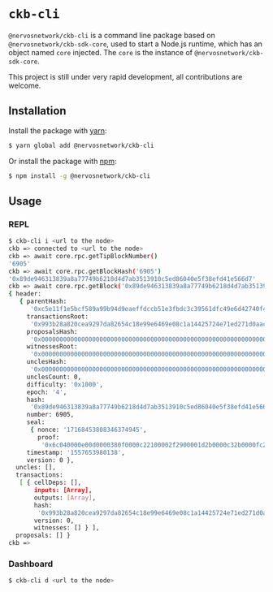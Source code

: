 # `ckb-cli`

`@nervosnetwork/ckb-cli` is a command line package based on `@nervosnetwork/ckb-sdk-core`, used to start a Node.js runtime, which has an object named `core` injected. The `core` is the instance of `@nervosnetwork/ckb-sdk-core`.

This project is still under very rapid development, all contributions are welcome.

## Installation

Install the package with [yarn](https://yarnpkg.com/):

```sh
$ yarn global add @nervosnetwork/ckb-cli
```

Or install the package with [npm](https://npmjs.com):

```sh
$ npm install -g @nervosnetwork/ckb-cli
```

## Usage

### REPL

```sh
$ ckb-cli i <url to the node>
ckb => connected to <url to the node>
ckb => await core.rpc.getTipBlockNumber()
'6905'
ckb => await core.rpc.getBlockHash('6905')
'0x89de946313839a8a77749b6218d4d7ab3513910c5ed86040e5f38efd41e566d7'
ckb => await core.rpc.getBlock('0x89de946313839a8a77749b6218d4d7ab3513910c5ed86040e5f38efd41e566d7')
{ header:
   { parentHash:
      '0xc5e11f1e5bcf589a99b94d9eaeffdccb51e3fbdc3c39561dfc49e6d42740f400',
     transactionsRoot:
      '0x993b28a820cea9297da82654c18e99e6469e08c1a14425724e71ed271d0aac0e',
     proposalsHash:
      '0x0000000000000000000000000000000000000000000000000000000000000000',
     witnessesRoot:
      '0x0000000000000000000000000000000000000000000000000000000000000000',
     unclesHash:
      '0x0000000000000000000000000000000000000000000000000000000000000000',
     unclesCount: 0,
     difficulty: '0x1000',
     epoch: '4',
     hash:
      '0x89de946313839a8a77749b6218d4d7ab3513910c5ed86040e5f38efd41e566d7',
     number: 6905,
     seal:
      { nonce: '17168453808346374945',
        proof:
         '0x6c040000e00d0000380f0000c22100002f2900001d2b0000c32b0000fc2c0000743f00008d4600000c480000e46c0000' },
     timestamp: '1557653980138',
     version: 0 },
  uncles: [],
  transactions:
   [ { cellDeps: [],
       inputs: [Array],
       outputs: [Array],
       hash:
        '0x993b28a820cea9297da82654c18e99e6469e08c1a14425724e71ed271d0aac0e',
       version: 0,
       witnesses: [] } ],
  proposals: [] }
ckb =>
```

### Dashboard

```sh
$ ckb-cli d <url to the node>
```
